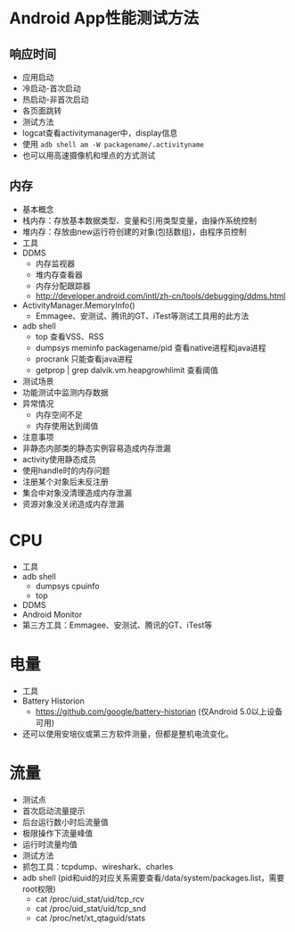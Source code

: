 # Android App性能测试方法

## 响应时间
  * 应用启动
   * 冷启动-首次启动
   * 热启动-非首次启动
  * 各页面跳转
  * 测试方法
   * logcat查看activitymanager中，display信息
   * 使用 ```adb shell am -W packagename/.activityname```
   * 也可以用高速摄像机和埋点的方式测试

## 内存
  * 基本概念
   * 栈内存：存放基本数据类型、变量和引用类型变量，由操作系统控制
   * 堆内存：存放由new运行符创建的对象(包括数组)，由程序员控制
  * 工具
   * DDMS
     * 内存监视器
     * 堆内存查看器
     * 内存分配跟踪器
     * http://developer.android.com/intl/zh-cn/tools/debugging/ddms.html
   * ActivityManager.MemoryInfo()
     * Emmagee、安测试、腾讯的GT、iTest等测试工具用的此方法
   * adb shell
     * top  查看VSS、RSS
     * dumpsys meminfo packagename/pid  查看native进程和java进程
     * procrank  只能查看java进程
     * getprop | grep dalvik.vm.heapgrowhlimit  查看阈值
  * 测试场景
   * 功能测试中监测内存数据
   * 异常情况
     * 内存空间不足
     * 内存使用达到阈值
  * 注意事项
   * 非静态内部类的静态实例容易造成内存泄漏
   * activity使用静态成员
   * 使用handle时的内存问题
   * 注册某个对象后未反注册
   * 集合中对象没清理造成内存泄漏
   * 资源对象没关闭造成内存泄漏

# CPU
 * 工具
  * adb shell
    * dumpsys cpuinfo
    * top
  * DDMS
  * Android Monitor
  * 第三方工具：Emmagee、安测试、腾讯的GT、iTest等

# 电量
 * 工具
  * Battery Historion
    * https://github.com/google/battery-historian (仅Android 5.0以上设备可用)
  * 还可以使用安培仪或第三方软件测量，但都是整机电流变化。

# 流量
 * 测试点
  * 首次启动流量提示
  * 后台运行数小时后流量值
  * 极限操作下流量峰值
  * 运行时流量均值
 * 测试方法
  * 抓包工具：tcpdump、wireshark、charles
  * adb shell (pid和uid的对应关系需要查看/data/system/packages.list，需要root权限)
    * cat /proc/uid_stat/uid/tcp_rcv
    * cat /proc/uid_stat/uid/tcp_snd
    * cat /proc/net/xt_qtaguid/stats
